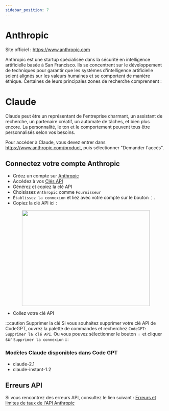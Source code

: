 ```yaml
---
sidebar_position: 7
---
```


# Anthropic
Site officiel : https://www.anthropic.com

Anthropic est une startup spécialisée dans la sécurité en intelligence artificielle basée à San Francisco. Ils se concentrent sur le développement de techniques pour garantir que les systèmes d'intelligence artificielle soient alignés sur les valeurs humaines et se comportent de manière éthique.
Certaines de leurs principales zones de recherche comprennent :

# Claude
Claude peut être un représentant de l'entreprise charmant, un assistant de recherche, un partenaire créatif, un automate de tâches, et bien plus encore. La personnalité, le ton et le comportement peuvent tous être personnalisés selon vos besoins.

Pour accéder à Claude, vous devez entrer dans https://www.anthropic.com/product, puis sélectionner "Demander l'accès".

## Connectez votre compte Anthropic
- Créez un compte sur [Anthropic](https://console.anthropic.com/)
- Accédez à vos [Clés API](https://app.nightfall.ai/developer-platform/api-keys)
- Générez et copiez la clé API
- Choisissez `Anthropic` comme `Fournisseur`
- `Établissez la connexion` et liez avec votre compte sur le bouton `⋮`.
- Copiez la clé API ici :

<p align="center">
      <img width="400" height="300" src="https://github.com/davila7/code-gpt-docs/assets/37567214/d83dda72-9095-43c7-9be1-77dc29e685e3" />
</p>

- Collez votre clé API

:::caution Supprimer la clé
Si vous souhaitez supprimer votre clé API de CodeGPT, ouvrez la palette de commandes et recherchez `CodeGPT: Supprimer la clé API`. Ou vous pouvez sélectionner le bouton `⋮` et cliquer sur `Supprimer la connexion`
:::

### Modèles Claude disponibles dans Code GPT
- claude-2.1
- claude-instant-1.2

## Erreurs API
Si vous rencontrez des erreurs API, consultez le lien suivant : [Erreurs et limites de taux de l'API Anthropic](https://docs.anthropic.com/claude/reference/errors-and-rate-limits)

